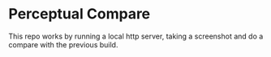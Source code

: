 # Perceptual Compare

This repo works by running a local http server, taking a screenshot and do a compare with the previous
build.